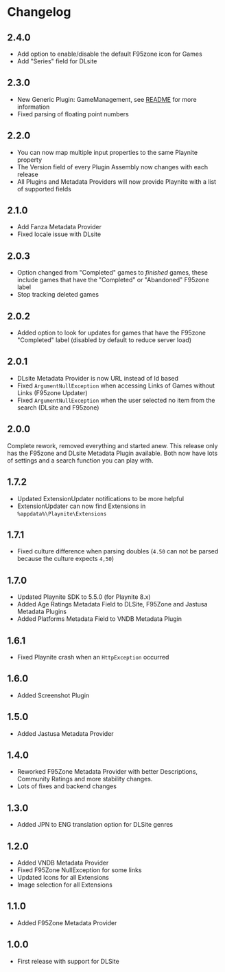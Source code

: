 # Changelog

## 2.4.0

- Add option to enable/disable the default F95zone icon for Games
- Add "Series" field for DLsite

## 2.3.0

- New Generic Plugin: GameManagement, see [README](README.md#GameManagement) for more information
- Fixed parsing of floating point numbers

## 2.2.0

- You can now map multiple input properties to the same Playnite property
- The Version field of every Plugin Assembly now changes with each release
- All Plugins and Metadata Providers will now provide Playnite with a list of supported fields

## 2.1.0

- Add Fanza Metadata Provider
- Fixed locale issue with DLsite

## 2.0.3

- Option changed from "Completed" games to _finished_ games, these include games that have the "Completed" or "Abandoned" F95zone label
- Stop tracking deleted games

## 2.0.2

- Added option to look for updates for games that have the F95zone "Completed" label (disabled by default to reduce server load)

## 2.0.1

- DLsite Metadata Provider is now URL instead of Id based
- Fixed `ArgumentNullException` when accessing Links of Games without Links (F95zone Updater)
- Fixed `ArgumentNullException` when the user selected no item from the search (DLsite and F95zone)

## 2.0.0

Complete rework, removed everything and started anew. This release only has the F95zone and DLsite Metadata Plugin available. Both now have lots of settings and a search function you can play with.

## 1.7.2

- Updated ExtensionUpdater notifications to be more helpful
- ExtensionUpdater can now find Extensions in `%appdata%\Playnite\Extensions`

## 1.7.1

- Fixed culture difference when parsing doubles (`4.50` can not be parsed because the culture expects `4,50`)

## 1.7.0

- Updated Playnite SDK to 5.5.0 (for Playnite 8.x)
- Added Age Ratings Metadata Field to DLSite, F95Zone and Jastusa Metadata Plugins
- Added Platforms Metadata Field to VNDB Metadata Plugin

## 1.6.1

- Fixed Playnite crash when an `HttpException` occurred

## 1.6.0

- Added Screenshot Plugin

## 1.5.0

- Added Jastusa Metadata Provider

## 1.4.0

- Reworked F95Zone Metadata Provider with better Descriptions, Community Ratings and more stability changes.
- Lots of fixes and backend changes

## 1.3.0

- Added JPN to ENG translation option for DLSite genres

## 1.2.0

- Added VNDB Metadata Provider
- Fixed F95Zone NullException for some links
- Updated Icons for all Extensions
- Image selection for all Extensions

## 1.1.0

- Added F95Zone Metadata Provider

## 1.0.0

- First release with support for DLSite
